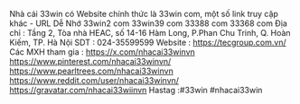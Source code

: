 
Nhà cái 33win có Website chính thức là 33win com, một số link truy cập khác - URL Dễ Nhớ 33win2 com 33win39 com 33388 com 33368 com
Địa chỉ : Tầng 2, Tòa nhà HEAC, số 14-16 Hàm Long, P.Phan Chu Trinh, Q. Hoàn Kiếm, TP. Hà Nội
SDT : 024-35599599
Website : https://tecgroup.com.vn/
Các MXH tham gia : 
  https://x.com/nhacai33winvn
https://www.pinterest.com/nhacai33winvn/
https://www.pearltrees.com/nhacai33winvn
https://www.reddit.com/user/nhacai33winvn/
https://gravatar.com/nhacai33wiinvn
Hastag :#33win
#nhacai33win
